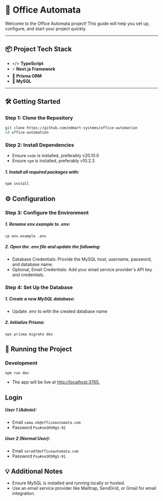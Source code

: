 # 🌟 Office Automata

Welcome to the Office Automata project! This guide will help you set up, configure, and start your project quickly.

---

## 📦 Project Tech Stack

- </> **TypeScript**
- ⚡ **Next.js Framework**
- 📄 **Prisma ORM**
- 💾 **MySQL**

---

## 🛠️ Getting Started

### Step 1: Clone the Repository

```bash
git clone https://github.com/edmart-systems/office-automation
cd office-automation
```

### Step 2: Install Dependencies

- Ensure `node` is installed, preferably v20.10.0
- Ensure `npm` is installed, preferably v10.2.3

##### 1. Install all required packages with:

```
npm install
```

## ⚙️ Configuration

### Step 3: Configure the Environment

##### 1. Rename env.example to .env:

```
cp env.example .env
```

##### 2. Open the .env file and update the following:

- Database Credentials: Provide the MySQL host, username, password, and database name.
- Optional, Email Credentials: Add your email service provider's API key and credentials.

### Step 4: Set Up the Database

##### 1. Create a new MySQL database:

- Update .env to with the created database name

##### 2. Initialize Prisma:

```
npx prisma migrate dev
```

## 🚀 Running the Project

### Development

```
npm run dev
```

- The app will be live at [http://localhost:3765.](http://localhost:3765)

## Login

##### User 1 (Admin):

- Email `sama.nk@officeautomata.com`
- Password `Psu#sm3RSMgS-92`

##### User 2 (Normal User):

- Email `sera97@officeautomata.com`
- Password `Psu#sm3RSMgS-91`

## 💡 Additional Notes

- Ensure MySQL is installed and running locally or hosted.
- Use an email service provider like Mailtrap, SendGrid, or Gmail for email integration.
